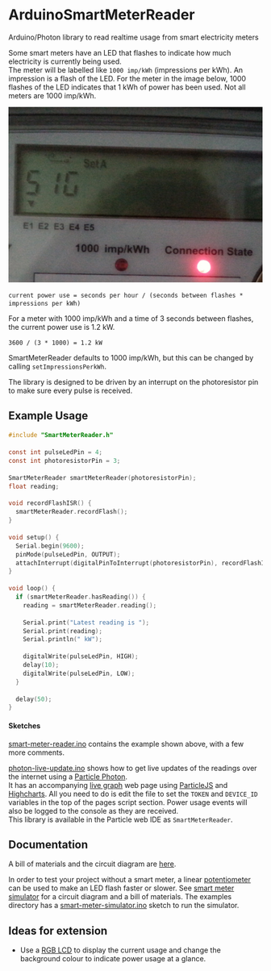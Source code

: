 # ArduinoSmartMeterReader

Arduino/Photon library to read realtime usage from smart electricity meters

Some smart meters have an LED that flashes to indicate how much electricity is currently being used.  
The meter will be labelled like `1000 imp/kWh` (impressions per kWh). An impression is a flash of the LED. For the meter in the image below, 1000 flashes of the LED indicates that 1 kWh of power has been used. Not all meters are 1000 imp/kWh.

![smart meter face](docs/images/smart-meter-face.png)

```
current power use = seconds per hour / (seconds between flashes * impressions per kWh)
```

For a meter with 1000 imp/kWh and a time of 3 seconds between flashes, the current power use is 1.2 kW.
```
3600 / (3 * 1000) = 1.2 kW
```

SmartMeterReader defaults to 1000 imp/kWh, but this can be changed by calling `setImpressionsPerkWh`.

The library is designed to be driven by an interrupt on the photoresistor pin to make sure every pulse is received.


## Example Usage

```c
#include "SmartMeterReader.h"

const int pulseLedPin = 4;
const int photoresistorPin = 3;

SmartMeterReader smartMeterReader(photoresistorPin);
float reading;

void recordFlashISR() {
  smartMeterReader.recordFlash();
}

void setup() {
  Serial.begin(9600);
  pinMode(pulseLedPin, OUTPUT);
  attachInterrupt(digitalPinToInterrupt(photoresistorPin), recordFlashISR, RISING);
}

void loop() {
  if (smartMeterReader.hasReading()) {
    reading = smartMeterReader.reading();

    Serial.print("Latest reading is ");
    Serial.print(reading);
    Serial.println(" kW");

    digitalWrite(pulseLedPin, HIGH);
    delay(10);
    digitalWrite(pulseLedPin, LOW);
  }

  delay(50);
}
```

#### Sketches

[smart-meter-reader.ino](firmware/examples/smart-meter-reader.ino) contains the example shown above, with a few more comments.  

[photon-live-update.ino](firmware/examples/photon-live-update.ino) shows how to get live updates of the readings over the internet using a [Particle Photon](https://store.particle.io/?product=particle-photon).  
It has an accompanying [live graph](docs/live_readings.html) web page using [ParticleJS](https://docs.particle.io/reference/javascript/) and [Highcharts](https://highcharts.com).   All you need to do is edit the file to set the `TOKEN` and `DEVICE_ID` variables in the top of the pages script section. Power usage events will also be logged to the console as they are received.  
This library is available in the Particle web IDE as `SmartMeterReader`.


## Documentation

A bill of materials and the circuit diagram are [here](docs/SmartMeterReader.md).

In order to test your project without a smart meter, a linear [potentiometer](https://www.adafruit.com/products/562) can be used to make an LED flash faster or slower. See [smart meter simulator](docs/SmartMeterSimulator.md) for a circuit diagram and a bill of materials. The examples directory has a [smart-meter-simulator.ino](firmware/examples/smart-meter-simulator.ino) sketch to run the simulator.


## Ideas for extension

* Use a [RGB LCD](https://www.adafruit.com/products/398) to display the current usage and change the background colour to indicate power usage at a glance.
